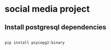 # social media project


## Install postgresql dependencies

```

pip install psycopg2-binary


```
